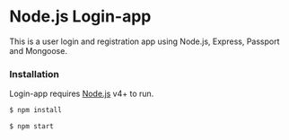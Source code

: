 # Node.js Login-app

This is a user login and registration app using Node.js, Express, Passport and Mongoose.


### Installation

Login-app requires [Node.js](https://nodejs.org/) v4+ to run.

```sh
$ npm install
```

```sh
$ npm start
```
